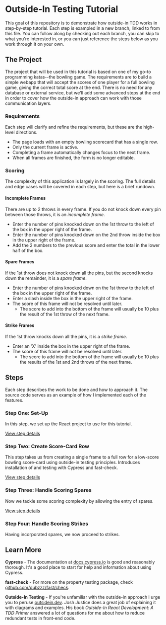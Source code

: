 # Outside-In Testing Tutorial
This goal of this repository is to demonstrate how outside-in TDD works in step-by-step tutorial. Each step is exampled in a new branch, linked to from this file. You can follow along by checking out each branch, you can skip to what you're interested in, or you can just reference the steps below as you work through it on your own.

## The Project
The project that will be used in this tutorial is based on one of my go-to programming katas--the bowling game. The requirements are to build a simple webapp that will accept the scores of one player for a full bowling game, giving the correct total score at the end. There is no need for any database or external service, but we'll add some advanced steps at the end in order to cover how the outside-in approach can work with those communication layers.

### Requirements
Each step will clarify and refine the requirements, but these are the high-level directions.

- The page loads with an empty bowling scorecard that has a single row.
- Only the current frame is active.
- Completing a frame automatically changes focus to the next frame.
- When all frames are finished, the form is no longer editable.

### Scoring
The complexity of this application is largely in the scoring. The full details and edge cases will be covered in each step, but here is a brief rundown.

#### Incomplete Frames
There are up to 2 throws in every frame. If you do not knock down every pin between those throws, it is an _incomplete frame_.
- Enter the number of pins knocked down on the 1st throw to the left of the box in the upper right of the frame.
- Enter the number of pins knocked down on the 2nd throw inside the box in the upper right of the frame.
- Add the 2 numbers to the previous score and enter the total in the lower half of the box.

#### Spare Frames
If the 1st throw does not knock down all the pins, but the second knocks down the remainder, it is a _spare frame_.
- Enter the number of pins knocked down on the 1st throw to the left of the box in the upper right of the frame.
- Enter a slash inside the box in the upper right of the frame.
- The score of this frame will not be resolved until later.
  - The score to add into the bottom of the frame will usually be 10 plus the result of the 1st throw of the next frame.

#### Strike Frames
If the 1st throw knocks down all the pins, it is a _strike frame_.
- Enter an 'X' inside the box in the upper right of the frame.
- The score of this frame will not be resolved until later.
  - The score to add into the bottom of the frame will usually be 10 plus the results of the 1st and 2nd throws of the next frame.

## Steps
Each step describes the work to be done and how to approach it. The source code serves as an example of how I implemented each of the features.

### Step One: Set-Up

In this step, we set up the React project to use for this tutorial.

[View step details](steps/step_one.md)

### Step Two: Create Score-Card Row

This step takes us from creating a single frame to a full row for a low-score bowling score-card using outside-in testing principles. Introduces installation of and testing with Cypress and fast-check.

[View step details](steps/step_two.md)

### Step Three: Handle Scoring Spares

Now we tackle some scoring complexity by allowing the entry of spares.

[View step details](steps/step_three.md)

### Step Four: Handle Scoring Strikes

Having incorporated spares, we now proceed to strikes.

## Learn More

**Cypress** - The documentation at [docs.cypress.io](https://docs.cypress.io/) is good and reasonably thorough. It's a good place to start for help and information about using Cypress.

**fast-check** - For more on the property testing package, check [github.com/dubzzz/fast/check](https://github.com/dubzzz/fast-check).

**Outside-In Testing** - If you're unfamiliar with the outside-in approach I urge you to peruse [outsidein.dev](https://outsidein.dev/concepts/outside-in-tdd/). Josh Justice does a great job of explaining it with diagrams and examples. His book *Outside-In React Development: A TDD Primer* answered a lot of questions for me about how to reduce redundant tests in front-end code.
